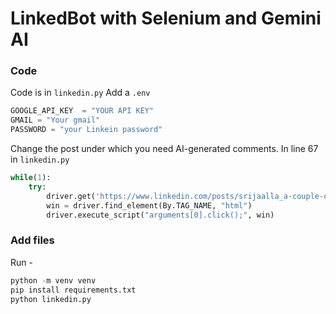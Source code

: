 # LinkedBot with Selenium and Gemini AI
### Code
Code is in `linkedin.py`
Add a `.env`
```python
GOOGLE_API_KEY  = "YOUR API KEY"
GMAIL = "Your gmail"
PASSWORD = "your Linkein password"
```
Change the post under which you need AI-generated comments. In line 67 in `linkedin.py`
```python
while(1):
    try:
        driver.get('https://www.linkedin.com/posts/srijaalla_a-couple-of-days-ago-i-went-to-the-doctor-activity-7228914698379796480-ELnQ?utm_source=share&utm_medium=member_desktop')
        win = driver.find_element(By.TAG_NAME, "html")
        driver.execute_script("arguments[0].click();", win)
```
### Add files
Run - 
```python
python -m venv venv
pip install requirements.txt
python linkedin.py
```
